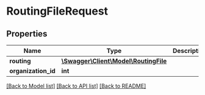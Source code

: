 # RoutingFileRequest

## Properties
Name | Type | Description | Notes
------------ | ------------- | ------------- | -------------
**routing** | [**\Swagger\Client\Model\RoutingFile**](RoutingFile.md) |  | 
**organization_id** | **int** |  | [optional] 

[[Back to Model list]](../README.md#documentation-for-models) [[Back to API list]](../README.md#documentation-for-api-endpoints) [[Back to README]](../README.md)


